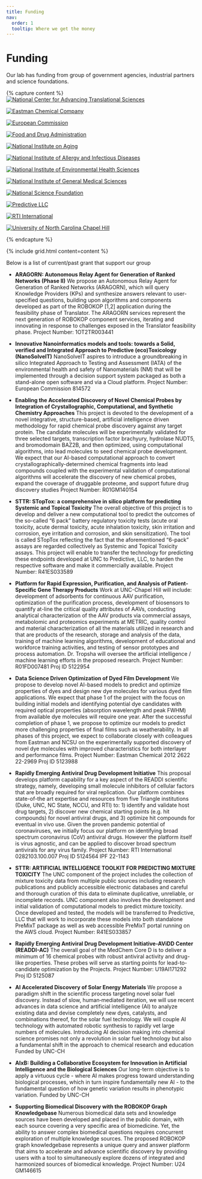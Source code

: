 ```yaml
---
title: Funding
nav:
  order: 1
  tooltip: Where we get the money
---
```


# <i class="fa-solid fa-money-check-dollar"></i>Funding

Our lab has funding from group of government agencies, industrial partners and science foundations. 

{% capture content %}
[![National Center for Advancing Translational Sciences](/images/funding/ncats.jpeg)](https://ncats.nih.gov/)

[![Eastman Chemical Company](/images/funding/eastman.png)](https://www.eastman.com/en)

[![European Commission](/images/funding/European_Commission.png)](https://commission.europa.eu/index_en)

[![Food and Drug Administration](/images/funding/fda.png)](https://www.fda.gov/)

[![National Institute on Aging](/images/funding/NIA.png)](https://www.nia.nih.gov/)

[![National Institute of Allergy and Infectious Diseases](/images/funding/niaid.jpg)](https://www.niaid.nih.gov/)

[![National Institute of Environmental Health Sciences](/images/funding/NIEHS.png)](https://www.niehs.nih.gov/)

[![National Institute of General Medical Sciences](/images/funding/nigms.png)](https://www.nigms.nih.gov/)

[![National Science Foundation](/images/funding/nsf.jpeg)](https://www.nsf.gov/)

[![Predictive LLC](/images/funding/Predicitive-LLC-logo.png)](https://www.predictive-llc.com/)

[![RTI International](/images/funding/rti.jpeg)](https://www.rti.org/)

[![University of North Carolina Chapel Hill](/images/funding/UNC-Logo.png)](https://www.unc.edu/)

{% endcapture %}

{% include grid.html content=content %}

Below is a list of current/past grant that support our group

 * **ARAGORN: Autonomous Relay Agent for Generation of Ranked Networks (Phase II)**
We propose an Autonomous Relay Agent for Generation of Ranked Networks (ARAGORN), which will query Knowledge Providers (KPs) and synthesize answers relevant to user-specified questions, building upon algorithms and components developed as part of the ROBOKOP [1,2] application during the feasibility phase of Translator. The ARAGORN services represent the next generation of ROBOKOP component services, iterating and innovating in response to challenges exposed in the Translator feasibility phase. 
Project Number: 1OT2TR003441

 *  **Innovative Nanoinformatics models and tools: towards a Solid, verified and Integrated Approach to Predictive (eco)Toxicology (NanoSolveIT)**
NanoSolveIT aspires to introduce a groundbreaking in silico Integrated Approach to Testing and Assessment (IATA) of the environmental health and safety of Nanomaterials (NM) that will be implemented through a decision support system packaged as both a stand-alone open software and via a Cloud platform.
Project Number: European Commission 814572

 *  **Enabling the Accelerated Discovery of Novel Chemical Probes by Integration of Crystallographic, Computational, and Synthetic Chemistry Approaches**
 This project is devoted to the development of a novel integrative, structure-based, artificial intelligence driven methodology for rapid chemical probe discovery against any target protein. The candidate molecules will be experimentally validated for three selected targets, transcription factor brachyury, hydrolase NUDT5, and bromodomain BAZ2B, and then optimized, using computational algorithms, into lead molecules to seed chemical probe development. We expect that our AI-based computational approach to convert crystallographically-determined chemical fragments into lead compounds coupled with the experimental validation of computational algorithms will accelerate the discovery of new chemical probes, expand the coverage of druggable proteome, and support future drug discovery studies
Project Number:   R01GM140154   

 *  **STTR: STopTox: a comprehensive in silico platform for predicting Systemic and Topical Toxicity**
 The overall objective of this project is to develop and deliver a new computational tool to predict the outcomes of the so-called “6 pack” battery regulatory toxicity tests (acute oral toxicity, acute dermal toxicity, acute inhalation toxicity, skin irritation and corrosion, eye irritation and corrosion, and skin sensitization).  The tool is called STopTox reflecting the fact that the aforementioned “6-pack” assays are regarded collectively as Systemic and Topical Toxicity assays. This project will enable to transfer the technology for predicting these endpoints developed at UNC to Predictive, LLC, to harden the respective software and make it commercially available.
Project Number:  R41ES033589  

 * **Platform for Rapid Expression, Purification, and Analysis of Patient-Specific Gene Therapy Products**
 Work at UNC-Chapel Hill will include:  development of adsorbents for continuous AAV purification, optimization of the purification process, development of biosensors to quantify at-line the critical quality attributes of AAVs, conducting analytical characterization of the AAV products via commercial assays, metabolomic and proteomics experiments at METRIC, quality control and material characterization of all the materials utilized in research and that are products of the research, storage and analysis of the data, training of machine learning algorithms, development of educational and workforce training activities, and testing of sensor prototypes and process automation.  Dr. Tropsha will oversee the artificial intelligence / machine learning efforts in the proposed research.
Project Number:  R01FD007481  Proj ID 5122954

 * **Data Science Driven Optimization of Dyed Film Development**
 We propose to develop novel AI-based models to predict and optimize properties of dyes and design new dye molecules for various dyed film applications. We expect that phase 1 of the project with the focus on building initial models and identifying potential dye candidates with required optical properties (absorption wavelength and peak FWHM) from available dye molecules will require one year. After the successful completion of phase 1, we propose to optimize our models to predict more challenging properties of final films such as weatherability. In all phases of this project, we expect to collaborate closely with colleagues from Eastman and NCSU on the experimentally supported discovery of novel dye molecules with improved characteristics for both interlayer and performance films.
Project Number: Eastman Chemical 2012 2622 22-2969  Proj ID 5123988 

 *  **Rapidly Emerging Antiviral Drug Development Initiative**
This proposal develops platform capability for a key aspect of the READDI scientific strategy, namely, developing small molecule inhibitors of cellular factors that are broadly required for viral replication.  Our platform combines state-of-the art expertise and resources from five Triangle institutions (Duke, UNC, NC State, NCCU, and RTI) to: 1) identify and validate host drug targets, 2) discover new chemical starting points (e.g. hit compounds) for novel antiviral drugs, and 3) optimize hit compounds for eventual in vivo use. Given the proven pandemic potential of coronaviruses, we initially focus our platform on identifying broad spectrum coronavirus (CoV) antiviral drugs. However the platform itself is virus agnostic, and can be applied to discover broad spectrum antivirals for any virus family.
Project Number: RTI International 0282103.100.007  Proj ID  5124564  IPF 22-1143  

 *  **STTR: ARTIFICIAL INTELLIGENCE TOOLKIT FOR PREDICTING MIXTURE TOXICITY**
 The UNC component of the project includes the collection of mixture toxicity data from multiple public sources including research publications and publicly accessible electronic databases and careful and thorough curation of this data to eliminate duplicative, unreliable, or incomplete records. UNC component also involves the development and initial validation of computational models to predict mixture toxicity.  Once developed and tested, the models will be transferred to Predictive, LLC that will work to incorporate these models into both standalone PreMixT package as well as web accessible PreMixT portal running on the AWS cloud.
Project Number: R41ES033857  

 * **Rapidly Emerging Antiviral Drug Development Initiative-AViDD Center (READDI-AC)**
 The overall goal of the MedChem Core D is to deliver a minimum of 16 chemical probes with robust antiviral activity and drug-like properties. These probes will serve as starting points for lead-to-candidate optimization by the Projects.
Project Number: U19AI171292  Proj ID 5125087

 * **AI Accelerated Discovery of Solar Energy Materials**
We propose a paradigm shift in the scientific process targeting novel solar fuel discovery. Instead of slow, human‐mediated iteration, we will use recent advances in data science and artificial intelligence (AI) to analyze existing data and devise completely new dyes, catalysts, and combinations thereof, for the solar fuel technology. We will couple AI technology with automated robotic synthesis to rapidly vet large numbers of molecules. Introducing AI decision making into chemical science promises not only a revolution in solar fuel technology but also a fundamental shift in the approach to chemical research and education
Funded by UNC-CH

 *  **AIxB: Building a Collaborative Ecosystem for Innovation in Artificial Intelligence and the Biological Sciences**
 Our long-term objective is to apply a virtuous cycle - where AI makes progress toward understanding biological processes, which in turn inspire fundamentally new AI - to the fundamental question of how genetic variation results in phenotypic variation.
Funded by UNC-CH

 * **Supporting Biomedical Discovery with the ROBOKOP Graph Knowledgebase**
 Numerous biomedical data sets and knowledge sources have been developed and placed in the public domain, with each source covering a very specific area of biomedicine. Yet, the ability to answer complex biomedical questions requires concurrent exploration of multiple knowledge sources. The proposed ROBOKOP graph knowledgebase represents a unique query and answer platform that aims to accelerate and advance scientific discovery by providing users with a tool to simultaneously explore dozens of integrated and harmonized sources of biomedical knowledge.
Project Number: U24 GM146615

